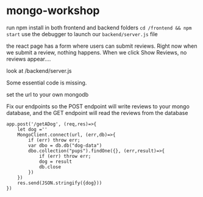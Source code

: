 # mongo-workshop

run npm install in both frontend and backend folders
`cd /frontend && npm start`
use the debugger to launch our `backend/server.js` file

the react page has a form where users can submit reviews.
Right now when we submit a review, nothing happens.
When we click Show Reviews, no reviews appear....

look at /backend/server.js

Some essential code is missing.

set the url to your own mongodb

Fix our endpoints so the POST endpoint will write reviews to your mongo database, 
and the GET endpoint will read the reviews from the database

```
app.post('/getADog', (req,res)=>{
    let dog =''
    MongoClient.connect(url, (err,db)=>{
        if (err) throw err;
        var dbo = db.db("dog-data")
        dbo.collection("pups").findOne({}, (err,result)=>{
            if (err) throw err;
            dog = result
            db.close
        })
    })
    res.send(JSON.stringify({dog}))
})
```

